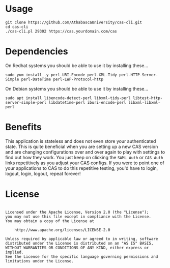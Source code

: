 # Usage

```
git clone https://github.com/AthabascaUniversity/cas-cli.git
cd cas-cli
./cas-cli.pl 29302 https://cas.yourdomain.com/cas
```

# Dependencies

On Redhat systems you should be able to use it by installing these...

    sudo yum install -y perl-URI-Encode perl-XML-Tidy perl-HTTP-Server-Simple perl-DateTime perl-LWP-Protocol-http
    
On Debian systems you should be able to use it by installing these...

    sudo apt install libencode-detect-perl libxml-tidy-perl libtest-http-server-simple-perl libdatetime-perl iburi-encode-perl libxml-libxml-perl
    
# Benefits
This application is stateless and does not even store your authenticated state.  This is quite beneficial when you are setting up a new CAS version and are changing configurations over and over again to play with settings to find out how they work.  You just keep on clicking the `SAML Auth` or `CAS Auth` links repetitively as you adjust your CAS configs.  If you were to point one of your applications to CAS to do this repetitive testing, you'd have to login, logout, login, logout, repeat forever!

# License
```Copyright [2018] [Athabasca University IT]

Licensed under the Apache License, Version 2.0 (the "License");
you may not use this file except in compliance with the License.
You may obtain a copy of the License at

    http://www.apache.org/licenses/LICENSE-2.0

Unless required by applicable law or agreed to in writing, software
distributed under the License is distributed on an "AS IS" BASIS,
WITHOUT WARRANTIES OR CONDITIONS OF ANY KIND, either express or implied.
See the License for the specific language governing permissions and
limitations under the License.
```